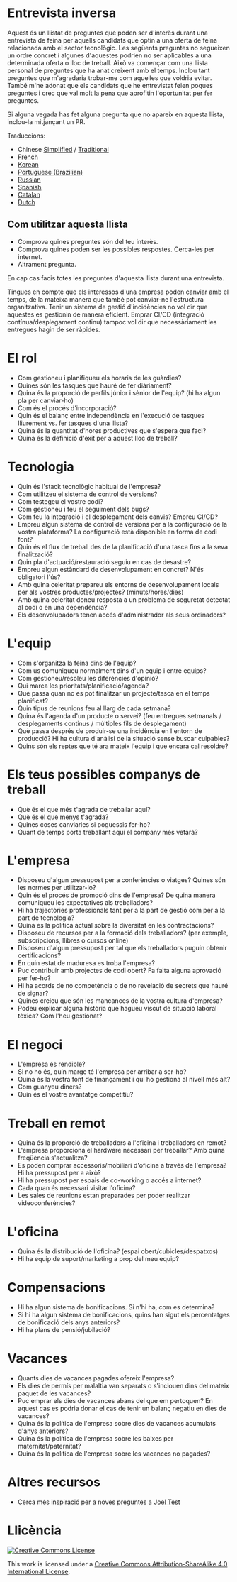 # Entrevista inversa

Aquest és un llistat de preguntes que poden ser d'interès durant una entrevista de feina per aquells candidats que optin a una oferta de feina relacionada amb el sector tecnològic.
Les següents preguntes no segueixen un ordre concret i algunes d'aquestes podrien no ser aplicables a una determinada oferta o lloc de treball.
Això va començar com una llista personal de preguntes que ha anat creixent amb el temps. Inclou tant preguntes que m'agradaria trobar-me com aquelles que voldria evitar.
També m'he adonat que els candidats que he entrevistat feien poques preguntes i crec que val molt la pena que aprofitin l'oportunitat per fer preguntes.

Si alguna vegada has fet alguna pregunta que no apareix en aquesta llista, inclou-la mitjançant un PR.

Traduccions:

- Chinese [Simplified](https://github.com/yifeikong/reverse-interview-zh) / [Traditional](https://github.com/NeroCube/reverse-interview-zh-tw/blob/master/README.md)
- [French](https://github.com/viraptor/reverse-interview/blob/master/translations/FRENCH.md)
- [Korean](https://github.com/JaeYeopHan/Interview_Question_for_Beginner/blob/master/Reverse_Interview/README.md)
- [Portuguese (Brazilian)](https://github.com/viraptor/reverse-interview/blob/master/translations/pt-BR.md)
- [Russian](https://github.com/kix/reverse-interview/blob/master/README.md)
- [Spanish](https://github.com/felHR85/Entrevista-inversa/blob/master/README.md)
- [Catalan](https://github.com/viraptor/reverse-interview/blob/master/translations/CATALAN.md)
- [Dutch](https://github.com/viraptor/reverse-interview/blob/master/translations/DUTCH.md)

## Com utilitzar aquesta llista

- Comprova quines preguntes són del teu interès.
- Comprova quines poden ser les possibles respostes. Cerca-les per internet.
- Altrament pregunta.

En cap cas facis totes les preguntes d'aquesta llista durant una entrevista.

Tingues en compte que els interessos d'una empresa poden canviar amb el temps, de la mateixa manera que també pot canviar-ne l'estructura organitzativa. Tenir un sistema de gestió d'incidències no vol dir que aquestes es gestionin de manera eficient. Emprar CI/CD (integració contínua/desplegament continu) tampoc vol dir que necessàriament les entregues hagin de ser ràpides.

# El rol

- Com gestioneu i planifiqueu els horaris de les guàrdies?
- Quines són les tasques que hauré de fer diàriament?
- Quina és la proporció de perfils júnior i sènior de l'equip? (hi ha algun pla per canviar-ho)
- Com és el procés d'incorporació?
- Quin és el balanç entre independència en l'execució de tasques lliurement vs. fer tasques d'una llista?
- Quina és la quantitat d'hores productives que s'espera que faci?
- Quina és la definició d'èxit per a aquest lloc de treball?

# Tecnologia

- Quin és l'stack tecnològic habitual de l'empresa?
- Com utilitzeu el sistema de control de versions?
- Com testegeu el vostre codi?
- Com gestioneu i feu el seguiment dels bugs?
- Com feu la integració i el desplegament dels canvis? Empreu CI/CD?
- Empreu algun sistema de control de versions per a la configuració de la vostra plataforma? La configuració està disponible en forma de codi font?
- Quin és el flux de treball des de la planificació d'una tasca fins a la seva finalització?
- Quin pla d'actuació/restauració seguiu en cas de desastre?
- Empreu algun estàndard de desenvolupament en concret? N'és obligatori l'ús?
- Amb quina celeritat prepareu els entorns de desenvolupament locals per als vostres productes/projectes? (minuts/hores/dies)
- Amb quina celeritat doneu resposta a un problema de seguretat detectat al codi o en una dependència?
- Els desenvolupadors tenen accés d'administrador als seus ordinadors?  

# L'equip

- Com s'organitza la feina dins de l'equip?
- Com us comuniqueu normalment dins d'un equip i entre equips?
- Com gestioneu/resoleu les diferències d'opinió?
- Qui marca les prioritats/planificació/agenda?
- Què passa quan no es pot finalitzar un projecte/tasca en el temps planificat?
- Quin tipus de reunions feu al llarg de cada setmana?
- Quina és l'agenda d'un producte o servei? (feu entregues setmanals / desplegaments continus / múltiples fils de desplegament)
- Què passa després de produir-se una incidència en l'entorn de producció? Hi ha cultura d'anàlisi de la situació sense buscar culpables?
- Quins són els reptes que té ara mateix l'equip i que encara cal resoldre?

# Els teus possibles companys de treball

- Què és el que més t'agrada de treballar aquí?
- Què és el que menys t'agrada?
- Quines coses canviaries si poguessis fer-ho?
- Quant de temps porta treballant aquí el company més vetarà?

# L'empresa

- Disposeu d'algun pressupost per a conferències o viatges? Quines són les normes per utilitzar-lo?
- Quin és el procés de promoció dins de l'empresa? De quina manera comuniqueu les expectatives als treballadors?
- Hi ha trajectòries professionals tant per a la part de gestió com per a la part de tecnologia?
- Quina es la política actual sobre la diversitat en les contractacions?
- Disposeu de recursos per a la formació dels treballadors? (per exemple, subscripcions, llibres o cursos online)
- Disposeu d'algun pressupost per tal que els treballadors puguin obtenir certificacions?
- En quin estat de maduresa es troba l'empresa?
- Puc contribuir amb projectes de codi obert? Fa falta alguna aprovació per fer-ho?
- Hi ha acords de no competència o de no revelació de secrets que hauré de signar?
- Quines creieu que són les mancances de la vostra cultura d'empresa?
- Podeu explicar alguna història que hagueu viscut de situació laboral tòxica? Com l'heu gestionat?

# El negoci

- L'empresa és rendible?
- Si no ho és, quin marge té l'empresa per arribar a ser-ho?
- Quina és la vostra font de finançament i qui ho gestiona al nivell més alt?
- Com guanyeu diners?
- Quin és el vostre avantatge competitiu?

# Treball en remot

- Quina és la proporció de treballadors a l'oficina i treballadors en remot?
- L'empresa proporciona el hardware necessari per treballar? Amb quina freqüència s'actualitza?
- Es poden comprar accessoris/mobiliari d'oficina a través de l'empresa? Hi ha pressupost per a això?
- Hi ha pressupost per espais de co-working o accés a internet?
- Cada quan és necessari visitar l'oficina?
- Les sales de reunions estan preparades per poder realitzar videoconferències?

# L'oficina

- Quina és la distribució de l'oficina? (espai obert/cubicles/despatxos)
- Hi ha equip de suport/marketing a prop del meu equip?

# Compensacions

- Hi ha algun sistema de bonificacions. Si n'hi ha, com es determina?
- Si hi ha algun sistema de bonificacions, quins han sigut els percentatges de bonificació dels anys anteriors?
- Hi ha plans de pensió/jubilació?

# Vacances

- Quants dies de vacances pagades ofereix l'empresa?
- Els dies de permís per malaltia van separats o s'inclouen dins del mateix paquet de les vacances?
- Puc emprar els dies de vacances abans del que em pertoquen? En aquest cas es podria donar el cas de tenir un balanç negatiu en dies de vacances?
- Quina és la política de l'empresa sobre dies de vacances acumulats d'anys anteriors?
- Quina és la política de l'empresa sobre les baixes per maternitat/paternitat?
- Quina és la política de l'empresa sobre les vacances no pagades?

# Altres recursos

- Cerca més inspiració per a noves preguntes a [Joel Test](https://www.joelonsoftware.com/2000/08/09/the-joel-test-12-steps-to-better-code/)

# Llicència

[![Creative Commons License](https://i.creativecommons.org/l/by-sa/4.0/88x31.png)](https://creativecommons.org/licenses/by-sa/4.0/)

This work is licensed under a [Creative Commons Attribution-ShareAlike 4.0 International License](https://creativecommons.org/licenses/by-sa/4.0/).
